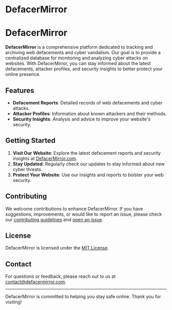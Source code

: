 # DefacerMirror

# DefacerMirror

**DefacerMirror** is a comprehensive platform dedicated to tracking and archiving web defacements and cyber vandalism. Our goal is to provide a centralized database for monitoring and analyzing cyber attacks on websites. With DefacerMirror, you can stay informed about the latest defacements, attacker profiles, and security insights to better protect your online presence.

## Features

- **Defacement Reports**: Detailed records of web defacements and cyber attacks.
- **Attacker Profiles**: Information about known attackers and their methods.
- **Security Insights**: Analysis and advice to improve your website's security.

## Getting Started

1. **Visit Our Website**: Explore the latest defacement reports and security insights at [DefacerMirror.com](https://defacermirror.com).
2. **Stay Updated**: Regularly check our updates to stay informed about new cyber threats.
3. **Protect Your Website**: Use our insights and reports to bolster your web security.

## Contributing

We welcome contributions to enhance DefacerMirror. If you have suggestions, improvements, or would like to report an issue, please check our [contributing guidelines](CONTRIBUTING.md) and [open an issue](issues).

## License

DefacerMirror is licensed under the [MIT License](LICENSE).

## Contact

For questions or feedback, please reach out to us at [contact@defacermirror.com](mailto:contact@defacermirror.com).

---

DefacerMirror is committed to helping you stay safe online. Thank you for visiting!
